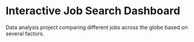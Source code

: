 # Interactive Job Search Dashboard
Data analysis project comparing different jobs across the globe based on several factors.
